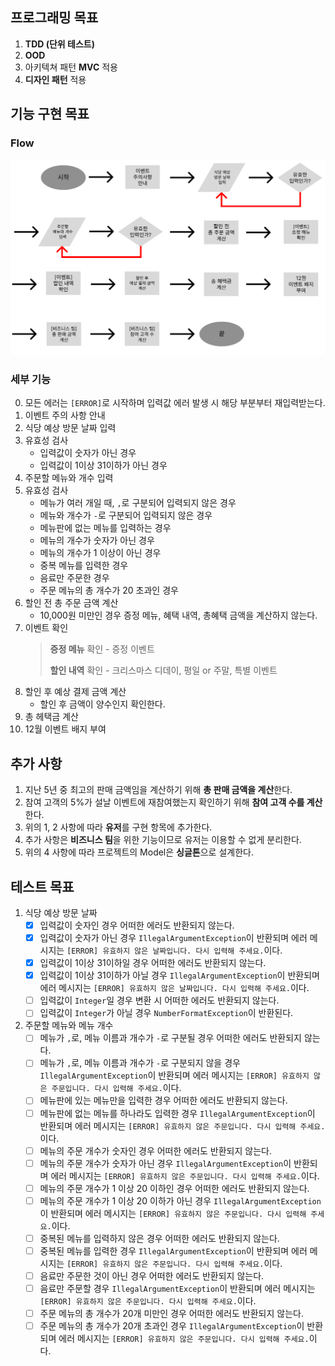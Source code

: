 ## 프로그래밍 목표

1. **TDD (단위 테스트)**
2. **OOD**
3. 아키텍쳐 패턴 **MVC** 적용
4. **디자인 패턴** 적용

## 기능 구현 목표
### Flow
![FlowDiagram](FlowDiagram.png)
### 세부 기능
0. 모든 에러는 `[ERROR]`로 시작하며 입력값 에러 발생 시 해당 부분부터 재입력받는다.
1. 이벤트 주의 사항 안내
2. 식당 예상 방문 날짜 입력
3. 유효성 검사
   - 입력값이 숫자가 아닌 경우
   - 입력값이 1이상 31이하가 아닌 경우
4. 주문할 메뉴와 개수 입력
5. 유효성 검사
   - 메뉴가 여러 개일 때,  `,`로 구분되어 입력되지 않은 경우
   - 메뉴와 개수가 `-`로 구분되어 입력되지 않은 경우
   - 메뉴판에 없는 메뉴를 입력하는 경우
   - 메뉴의 개수가 숫자가 아닌 경우
   - 메뉴의 개수가 1 이상이 아닌 경우
   - 중복 메뉴를 입력한 경우
   - 음료만 주문한 경우
   - 주문 메뉴의 총 개수가 20 초과인 경우
6. 할인 전 총 주문 금액 계산
   - 10,000원 미만인 경우 증정 메뉴, 혜택 내역, 총혜택 금액을 계산하지 않는다.
7. 이벤트 확인
   > **증정 메뉴** 확인 - 증정 이벤트
   >
   > **할인 내역** 확인 - 크리스마스 디데이, 평일 or 주말, 특별 이벤트
   >
8. 할인 후 예상 결제 금액 계산
    - 할인 후 금액이 양수인지 확인한다.
9. 총 헤택금 계산
10. 12월 이벤트 배지 부여

## 추가 사항
1. 지난 5년 중 최고의 판매 금액임을 계산하기 위해 **총 판매 금액을 계산**한다.
2. 참여 고객의 5%가 설날 이벤트에 재참여했는지 확인하기 위해 **참여 고객 수를 계산**한다.
3. 위의 1, 2 사항에 따라 **유저**를 구현 항목에 추가한다.
4. 추가 사항은 **비즈니스 팀**을 위한 기능이므로 유저는 이용할 수 없게 분리한다.
5. 위의 4 사항에 따라 프로젝트의 Model은 **싱글톤**으로 설계한다.

## 테스트 목표
1. 식당 예상 방문 날짜
   - [x]  입력값이 숫자인 경우 어떠한 에러도 반환되지 않는다.
   - [x]  입력값이 숫자가 아닌 경우 `IllegalArgumentException`이 반환되며 에러 메시지는 `[ERROR] 유효하지 않은 날짜입니다. 다시 입력해 주세요.`이다.
   - [x]  입력값이 1이상 31이하일 경우 어떠한 에러도 반환되지 않는다.
   - [x]  입력값이 1이상 31이하가 아닐 경우 `IllegalArgumentException`이 반환되며 에러 메시지는 `[ERROR] 유효하지 않은 날짜입니다. 다시 입력해 주세요.`이다.
   - [ ]  입력값이 `Integer`일 경우 변환 시 어떠한 에러도 반환되지 않는다.
   - [ ]  입력값이 `Integer`가 아닐 경우 `NumberFormatException`이 반환된다.
2. 주문할 메뉴와 메뉴 개수
   - [ ]  메뉴가 `,`로, 메뉴 이름과 개수가 `-`로 구분될 경우 어떠한 에러도 반환되지 않는다.
   - [ ]  메뉴가 `,`로, 메뉴 이름과 개수가 `-`로 구분되지 않을 경우 `IllegalArgumentException`이 반환되며 에러 메시지는 `[ERROR] 유효하지 않은 주문입니다. 다시 입력해 주세요.`이다.
   - [ ]  메뉴판에 있는 메뉴만을 입력한 경우 어떠한 에러도 반환되지 않는다.
   - [ ]  메뉴판에 없는 메뉴를 하나라도 입력한 경우 `IllegalArgumentException`이 반환되며 에러 메시지는 `[ERROR] 유효하지 않은 주문입니다. 다시 입력해 주세요.`이다.
   - [ ]  메뉴의 주문 개수가 숫자인 경우 어떠한 에러도 반환되지 않는다.
   - [ ]  메뉴의 주문 개수가 숫자가 아닌 경우 `IllegalArgumentException`이 반환되며 에러 메시지는 `[ERROR] 유효하지 않은 주문입니다. 다시 입력해 주세요.`이다.
   - [ ]  메뉴의 주문 개수가 1 이상 20 이하인 경우 어떠한 에러도 반환되지 않는다.
   - [ ]  메뉴의 주문 개수가 1 이상 20 이하가 아닌 경우 `IllegalArgumentException`이 반환되며 에러 메시지는 `[ERROR] 유효하지 않은 주문입니다. 다시 입력해 주세요.`이다.
   - [ ]  중복된 메뉴를 입력하지 않은 경우 어떠한 에러도 반환되지 않는다.
   - [ ]  중복된 메뉴를 입력한 경우 `IllegalArgumentException`이 반환되며 에러 메시지는 `[ERROR] 유효하지 않은 주문입니다. 다시 입력해 주세요.`이다.
   - [ ]  음료만 주문한 것이 아닌 경우 어떠한 에러도 반환되지 않는다.
   - [ ]  음료만 주문할 경우 `IllegalArgumentException`이 반환되며 에러 메시지는 `[ERROR] 유효하지 않은 주문입니다. 다시 입력해 주세요.`이다.
   - [ ]  주문 메뉴의 총 개수가 20개 미만인 경우 어떠한 에러도 반환되지 않는다.
   - [ ]  주문 메뉴의 총 개수가 20개 초과인 경우 `IllegalArgumentException`이 반환되며 에러 메시지는 `[ERROR] 유효하지 않은 주문입니다. 다시 입력해 주세요.`이다.